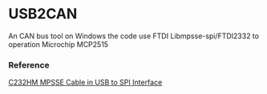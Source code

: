 # USB2CAN

An CAN bus tool on Windows
the code use FTDI Libmpsse-spi/FTDI2332 to operation Microchip MCP2515


### Reference
[C232HM MPSSE Cable in USB to SPI Interface](http://www.ftdichip.com/Support/Documents/AppNotes/AN_188_C232HM_MPSSE_Cable_in_USB_to_SPI-Interface.pdf)
